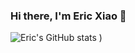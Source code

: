 ### Hi there, I'm Eric Xiao 👋

![Eric's GitHub stats](https://github-readme-stats.vercel.app/api?username=mathlord2&show_icons=true&theme=dark)
)
